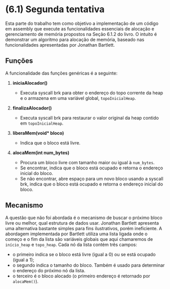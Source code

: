 # (6.1) Segunda tentativa 

Esta parte do trabalho tem como objetivo a implementação de um código em assembly que execute as funcionalidades essenciais de alocação e gerenciamento de memória propostos na Seção 6.1.2 do livro. O intuito é demonstrar um algoritmo para alocação de memória, baseado nas funcionalidades apresentadas por Jonathan Bartlett.

## Funções

A funcionalidade das funções genéricas é a seguinte:

1. **iniciaAlocador()**
   - Executa syscall brk para obter o endereço do topo corrente da heap e o armazena em uma variável global, `topoInicialHeap`.

2. **finalizaAlocador()**
   - Executa syscall brk para restaurar o valor original da heap contido em `topoInicialHeap`.

3. **liberaMem(void\* bloco)**
   - Indica que o bloco está livre.

4. **alocaMem(int num_bytes)**
   - Procura um bloco livre com tamanho maior ou igual à `num_bytes`.
   - Se encontrar, indica que o bloco está ocupado e retorna o endereço inicial do bloco.
   - Se não encontrar, abre espaço para um novo bloco usando a syscall brk, indica que o bloco está ocupado e retorna o endereço inicial do bloco.

## Mecanismo

A questão que não foi abordada é o mecanismo de buscar o próximo bloco livre ou melhor, qual estrutura de dados usar. Jonathan Bartlett apresenta uma alternativa bastante simples para fins ilustrativos, porém ineficiente. A abordagem implementada por Bartlett utiliza uma lista ligada onde o começo e o fim da lista são variáveis globais que aqui chamaremos de `início_heap` e `topo_heap`. Cada nó da lista contém três campos:

- o primeiro indica se o bloco está livre (igual a 0) ou se está ocupado (igual a 1);
- o segundo indica o tamanho do bloco. Também é usado para determinar o endereço do próximo nó da lista.
- o terceiro é o bloco alocado (o primeiro endereço é retornado por `alocaMem()`).